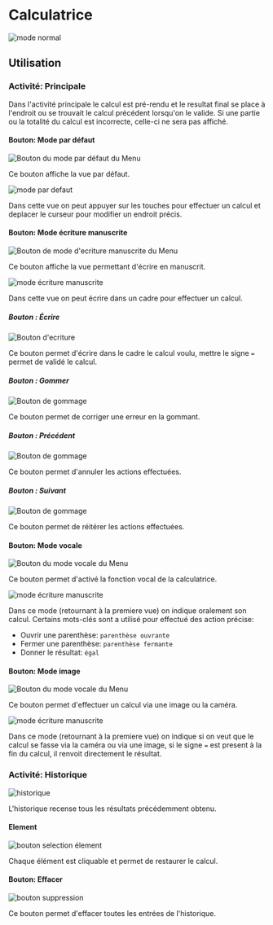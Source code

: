 # Calculatrice

![mode normal](https://raw.githubusercontent.com/warkenji/uc-901-calculatrice/master/img/choix1.png)

## Utilisation
### Activité: Principale
Dans l'activité principale le calcul est pré-rendu et le resultat final se place à l'endroit ou se trouvait le calcul précédent lorsqu'on le valide. Si une partie ou la totalité du calcul est incorrecte, celle-ci ne sera pas affiché.

#### Bouton: Mode par défaut
![Bouton du mode par défaut du Menu](https://raw.githubusercontent.com/warkenji/uc-901-calculatrice/master/img/menu_normal.png)

Ce bouton affiche la vue par défaut.

![mode par defaut](https://raw.githubusercontent.com/warkenji/uc-901-calculatrice/master/img/choix1.png)

Dans cette vue on peut appuyer sur les touches pour effectuer un calcul et deplacer le curseur pour modifier un endroit précis.

#### Bouton: Mode écriture manuscrite
![Bouton de mode d'ecriture manuscrite du Menu](https://raw.githubusercontent.com/warkenji/uc-901-calculatrice/master/img/menu_handwritting.png)

Ce bouton affiche la vue permettant d'écrire en manuscrit.

![mode écriture manuscrite](https://raw.githubusercontent.com/warkenji/uc-901-calculatrice/master/img/choix2.png)

Dans cette vue on peut écrire dans un cadre pour effectuer un calcul.

##### Bouton : Écrire
![Bouton d'ecriture](https://raw.githubusercontent.com/warkenji/uc-901-calculatrice/master/img/handwritting_ecrire.png)

Ce bouton permet d'écrire dans le cadre le calcul voulu, mettre le signe `=` permet de validé le calcul.

##### Bouton : Gommer
![Bouton de gommage](https://raw.githubusercontent.com/warkenji/uc-901-calculatrice/master/img/handwritting_effacer.png)

Ce bouton permet de corriger une erreur en la gommant.

##### Bouton : Précédent
![Bouton de gommage](https://raw.githubusercontent.com/warkenji/uc-901-calculatrice/master/img/handwritting_precedent.png)

Ce bouton permet d'annuler les actions effectuées.

##### Bouton : Suivant
![Bouton de gommage](https://raw.githubusercontent.com/warkenji/uc-901-calculatrice/master/img/handwritting_suivant.png)

Ce bouton permet de réitérer les actions effectuées.

#### Bouton: Mode vocale
![Bouton du mode vocale du Menu](https://raw.githubusercontent.com/warkenji/uc-901-calculatrice/master/img/menu_micro.png)

Ce bouton permet d'activé la fonction vocal de la calculatrice.

![mode écriture manuscrite](https://raw.githubusercontent.com/warkenji/uc-901-calculatrice/master/img/choix3.png)

Dans ce mode (retournant à la premiere vue) on indique oralement son calcul.
Certains mots-clés sont a utilisé pour effectué des action précise:

- Ouvrir une parenthèse: `parenthèse ouvrante`
- Fermer une parenthèse: `parenthèse fermante`
- Donner le résultat: `égal`

#### Bouton: Mode image
![Bouton du mode vocale du Menu](https://raw.githubusercontent.com/warkenji/uc-901-calculatrice/master/img/menu_photo.png)

Ce bouton permet d'effectuer un calcul via une image ou la caméra.

![mode écriture manuscrite](https://raw.githubusercontent.com/warkenji/uc-901-calculatrice/master/img/choix4.png)

Dans ce mode (retournant à la premiere vue) on indique si on veut que le calcul se fasse via la caméra ou via une image, si le signe `=` est present à la fin du calcul, il renvoit directement le résultat.

### Activité: Historique
![historique](https://raw.githubusercontent.com/warkenji/uc-901-calculatrice/master/img/historique.png)

L'historique recense tous les résultats précédemment obtenu.

#### Element
![bouton selection élement](https://raw.githubusercontent.com/warkenji/uc-901-calculatrice/master/img/item_historique.png)

Chaque élément est cliquable et permet de restaurer le calcul.

#### Bouton: Effacer
![bouton suppression](https://raw.githubusercontent.com/warkenji/uc-901-calculatrice/master/img/suppression_historique.png)

Ce bouton permet d'effacer toutes les entrées de l'historique.
